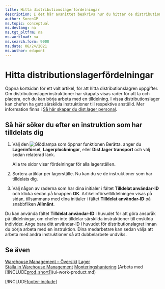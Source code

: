 ```yaml
---
title: Hitta distributionslagerfördelningar
description: I det här avsnittet beskrivs hur du hittar de distributionslager tilldelningar som har tilldelats dig på artikelkortsidan när du har skapat instruktioner.
author: SorenGP
ms.topic: conceptual
ms.devlang: na
ms.tgt_pltfrm: na
ms.workload: na
ms.search.form: 9000
ms.date: 06/24/2021
ms.author: edupont
---
```

# <a name="find-your-warehouse-assignments"></a><a name="find-your-warehouse-assignments"></a><a name="find-your-warehouse-assignments"></a>Hitta distributionslagerfördelningar

Öppna kortsidan för ett valt artikel, för att hitta distributionslagren uppgifter. Om distributionslagerinstruktioner har skapats visas rader för att ta och placera, och du kan börja arbeta med en tilldelning. I vissa distributionslager kan chefen ha gett särskilda instruktioner till respektive anställd. Mer information finns i [Så här skapar du dist.lager personal](warehouse-how-to-set-up-warehouse-employees.md).

## <a name="to-find-an-instruction-assigned-to-you"></a><a name="to-find-an-instruction-assigned-to-you"></a><a name="to-find-an-instruction-assigned-to-you"></a>Så här söker du efter en instruktion som har tilldelats dig

1. Välj den ![Glödlampa som öppnar funktionen Berätta.](media/ui-search/search_small.png "Berätta för mig vad du vill göra") anger du **Lagerinförsel**, **Lagerplockningar**, eller **Dist.lager transport** och välj sedan relaterad länk.

    Alla tre sidor visar fördelningar för alla lagerställen.  

2. Sortera artiklar per lagerställe. Nu kan du se de instruktioner som har tilldelats dig.  
3. Välj någon av raderna som har dina initialer i fältet **Tilldelat användar-ID** och klicka sedan på knappen **OK**. Artikelinförseltilldelningen visas på sidan, tillsammans med dina initialer i fältet **Tilldelat användar-ID** på snabbfliken **Allmänt**.  

Du kan använda fältet **Tilldelat användar-ID** i huvudet för att göra anspråk på tilldelningar, om chefen inte tilldelar särskilda instruktioner till enskilda individer. Ange bara ditt användar-ID i huvudet för distributionslagret innan du börja arbeta med en instruktion. Dina medarbetare kan sedan välja att arbeta med andra instruktioner så att dubbelarbete undviks.  

## <a name="see-also"></a><a name="see-also"></a><a name="see-also"></a>Se även

[Warehouse Management – Översikt](design-details-warehouse-management.md)
[Lager](inventory-manage-inventory.md)  
[Ställa in Warehouse Management](warehouse-setup-warehouse.md) 
[Monteringshantering](assembly-assemble-items.md)
[Arbeta med [!INCLUDE[prod_short](includes/prod_short.md)]](ui-work-product.md) 


[!INCLUDE[footer-include](includes/footer-banner.md)]
